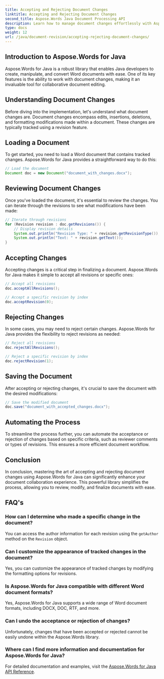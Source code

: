 ```yaml
---
title: Accepting and Rejecting Document Changes
linktitle: Accepting and Rejecting Document Changes
second_title: Aspose.Words Java Document Processing API
description: Learn how to manage document changes effortlessly with Aspose.Words for Java. Accept and reject revisions seamlessly.
type: docs
weight: 12
url: /java/document-revision/accepting-rejecting-document-changes/
---
```


## Introduction to Aspose.Words for Java

Aspose.Words for Java is a robust library that enables Java developers to create, manipulate, and convert Word documents with ease. One of its key features is the ability to work with document changes, making it an invaluable tool for collaborative document editing.

## Understanding Document Changes

Before diving into the implementation, let's understand what document changes are. Document changes encompass edits, insertions, deletions, and formatting modifications made within a document. These changes are typically tracked using a revision feature.

## Loading a Document

To get started, you need to load a Word document that contains tracked changes. Aspose.Words for Java provides a straightforward way to do this:

```java
// Load the document
Document doc = new Document("document_with_changes.docx");
```

## Reviewing Document Changes

Once you've loaded the document, it's essential to review the changes. You can iterate through the revisions to see what modifications have been made:

```java
// Iterate through revisions
for (Revision revision : doc.getRevisions()) {
    // Display revision details
    System.out.println("Revision Type: " + revision.getRevisionType());
    System.out.println("Text: " + revision.getText());
}
```

## Accepting Changes

Accepting changes is a critical step in finalizing a document. Aspose.Words for Java makes it simple to accept all revisions or specific ones:

```java
// Accept all revisions
doc.acceptAllRevisions();

// Accept a specific revision by index
doc.acceptRevision(0);
```

## Rejecting Changes

In some cases, you may need to reject certain changes. Aspose.Words for Java provides the flexibility to reject revisions as needed:

```java
// Reject all revisions
doc.rejectAllRevisions();

// Reject a specific revision by index
doc.rejectRevision(1);
```

## Saving the Document

After accepting or rejecting changes, it's crucial to save the document with the desired modifications:

```java
// Save the modified document
doc.save("document_with_accepted_changes.docx");
```

## Automating the Process

To streamline the process further, you can automate the acceptance or rejection of changes based on specific criteria, such as reviewer comments or types of revisions. This ensures a more efficient document workflow.

## Conclusion

In conclusion, mastering the art of accepting and rejecting document changes using Aspose.Words for Java can significantly enhance your document collaboration experience. This powerful library simplifies the process, allowing you to review, modify, and finalize documents with ease.

## FAQ's

### How can I determine who made a specific change in the document?

You can access the author information for each revision using the `getAuthor` method on the `Revision` object.

### Can I customize the appearance of tracked changes in the document?

Yes, you can customize the appearance of tracked changes by modifying the formatting options for revisions.

### Is Aspose.Words for Java compatible with different Word document formats?

Yes, Aspose.Words for Java supports a wide range of Word document formats, including DOCX, DOC, RTF, and more.

### Can I undo the acceptance or rejection of changes?

Unfortunately, changes that have been accepted or rejected cannot be easily undone within the Aspose.Words library.

### Where can I find more information and documentation for Aspose.Words for Java?

For detailed documentation and examples, visit the [Aspose.Words for Java API Reference](https://reference.aspose.com/words/java/).
